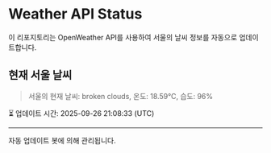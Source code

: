 
# Weather API Status

이 리포지토리는 OpenWeather API를 사용하여 서울의 날씨 정보를 자동으로 업데이트합니다.

## 현재 서울 날씨
> 서울의 현재 날씨: broken clouds, 온도: 18.59°C, 습도: 96%

⏳ 업데이트 시간: 2025-09-26 21:08:33 (UTC)

---
자동 업데이트 봇에 의해 관리됩니다.
